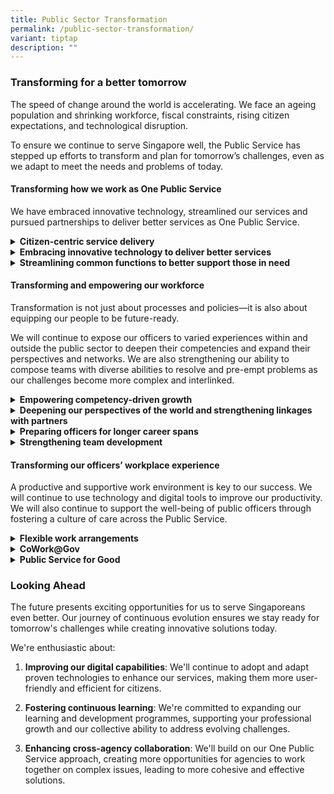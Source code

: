 ```yaml
---
title: Public Sector Transformation
permalink: /public-sector-transformation/
variant: tiptap
description: ""
---
```

<h3><strong>Transforming for a better tomorrow</strong></h3>
<p>The speed of change around the world is accelerating. We face an ageing
population and shrinking workforce, fiscal constraints, rising citizen
expectations, and technological disruption.</p>
<p>To ensure we continue to serve Singapore well, the Public Service has
stepped up efforts to transform and plan for tomorrow’s challenges, even
as we adapt to meet the needs and problems of today.</p>
<h4><strong>Transforming</strong> <strong>how we work as One Public Service</strong></h4>
<p>We have embraced innovative technology, streamlined our services and pursued
partnerships to deliver better services as One Public Service.</p>
<div data-type="detailGroup" class="isomer-accordion isomer-accordion-white">
<details class="isomer-details">
<summary><strong>Citizen-centric service delivery</strong>
</summary>
<div data-type="detailsContent" class="isomer-details-content">
<p><strong>ServiceSG: Driving a citizen-centric approach to public service delivery</strong>
</p>
<p></p>
<div class="iframe-wrapper">
<iframe allowfullscreen="true" frameborder="0" src="https://www.youtube.com/embed/_-aSlsDaZec?si=UpL5tcKLl6wHmWl-&amp;amp;controls=0"></iframe>
</div>
<p>Under the Public Sector Transformation movement, ServiceSG has been working
across the whole of Government to transform the way public services are
delivered to citizens.</p>
<p>It has been driving a citizen-centric approach by integrating public services
across agencies, organising them around key life moments, and delivering
them to citizens through an omni-channel network of physical service centres,
a central call centre and a digital platform, LifeSG.</p>
<p></p>
<p>Each ServiceSG touchpoint provides citizens with access to multiple services
from different public sector agencies, improving citizens' experience of
Government services. For example, at ServiceSG centres, citizens can receive
assistance on close to 600 Government services and schemes from over 25
agencies.</p>
</div>
</details>
<details class="isomer-details">
<summary><strong>Embracing innovative technology to deliver better services</strong>
</summary>
<div data-type="detailsContent" class="isomer-details-content">
<p><strong>ICA: Transforming border clearance and security</strong>
</p>
<div class="iframe-wrapper">
<iframe allowfullscreen="true" frameborder="0" src="https://www.youtube.com/embed/1SdqDIvcvag?si=G9kc_LkL4rQfY-Vx&amp;amp;controls=0"></iframe>
</div>
<p>&nbsp;</p>
<p>In 2024, the Immigration &amp; Checkpoints Authority (ICA) transformed
its checkpoint clearance operations.</p>
<p>It introduced passport-less immigration clearance at the land, sea, and
air checkpoints for Singapore residents. It also extended full automated
clearance to all travellers.</p>
<p>&nbsp;</p>
<p>These technological leaps resulted in faster immigration clearance for
travellers, and enhanced security measures.</p>
<p>&nbsp;</p>
<p>ICA’s initiative exemplified the public sector's commitment to innovation
and efficiency in service delivery.</p>
<p></p>
<p>Through the NCC, ICA demonstrated how innovative technology can transform
public services, significantly improving operational efficiency while strengthening
border security. By automating once manual tasks, ICA officers are now
upskilled to handle more complex aspects of immigration clearance and border
security, ensuring a safer and more seamless experience for travellers.</p>
<p>&nbsp;</p>
<p>This successful implementation of the NCC serves as a model for public
sector transformation, showcasing how embracing technology can lead to
better outcomes for both citizens and public servants.</p>
</div>
</details>
<details class="isomer-details">
<summary><strong>Streamlining common functions to better support those in need</strong>
</summary>
<div data-type="detailsContent" class="isomer-details-content">
<div class="iframe-wrapper">
<iframe allowfullscreen="true" frameborder="0" src="https://www.youtube.com/embed/6j9xxHFIYmQ?si=csjv5IML4igzu3c-"></iframe>
</div>
<p><strong>ComLink+</strong> streamlines support by pairing families with
dedicated coaches and volunteer befrienders. This integrated approach combines
professional guidance with personal support, enhancing our ability to help
families achieve long-term goals.</p>
<p>&nbsp;</p>
<p><strong>The OneService App</strong> streamlines municipal service delivery
by connecting citizens, town councils, and agencies. It enables quick reporting
of issues, facilitates faster resolutions, and promotes community engagement,
ultimately enhancing the living environment</p>
<p>for residents.</p>
</div>
</details>
</div>
<h4><strong>Transforming and empowering our workforce</strong></h4>
<p>Transformation is not just about processes and policies—it is also about
equipping our people to be future-ready.</p>
<p>We will continue to expose our officers to varied experiences within and
outside the public sector to deepen their competencies and expand their
perspectives and networks. We are also strengthening our ability to compose
teams with diverse abilities to resolve and pre-empt problems as our challenges
become more complex and interlinked.</p>
<div data-type="detailGroup" class="isomer-accordion isomer-accordion-white">
<details class="isomer-details">
<summary><strong>Empowering competency-driven growth</strong>
</summary>
<div data-type="detailsContent" class="isomer-details-content">
<p>We have moved towards a Competency-Driven Growth framework, where we translate
changing business needs into job competencies, and outline the competencies
officers need to develop to perform their functions well. This provides
a common language for public officers and Public Service leaders to discuss
the competencies that need to be built and exercised within each role.</p>
</div>
</details>
<details class="isomer-details">
<summary><strong>Deepening our perspectives of the world and strengthening linkages with partners</strong>
</summary>
<div data-type="detailsContent" class="isomer-details-content">
<p>To further our cause for Singapore to thrive, and for Singaporeans to
have opportunities to fulfil their potential and dreams, the Public Service
is sending more public officers beyond the Public Service and Singapore
to understand and build linkages with partners.</p>
</div>
</details>
<details class="isomer-details">
<summary><strong>Preparing officers for longer career spans</strong>
</summary>
<div data-type="detailsContent" class="isomer-details-content">
<p>We have introduced a Public Service Career Coach Network and will be ramping
up our CareerFitness programme to empower our officers to build career
resilience and agility across different life stages.</p>
</div>
</details>
<details class="isomer-details">
<summary><strong>Strengthening team development</strong>
</summary>
<div data-type="detailsContent" class="isomer-details-content">
<p>To prepare for a more complex and challenging operating environment, the
Public Service is strengthening the way we compose teams with diverse abilities,
backgrounds and perspectives. We will also develop stronger and more agile
leadership teams to bring out the best in our agencies, to enable Singapore
and Singaporeans’ success.</p>
</div>
</details>
</div>
<h4><strong>Transforming our officers’ workplace experience</strong></h4>
<p>A productive and supportive work environment is key to our success. We
will continue to use technology and digital tools to improve our productivity.
We will also continue to support the well-being of public officers through
fostering a culture of care across the Public Service.</p>
<div data-type="detailGroup" class="isomer-accordion isomer-accordion-white">
<details class="isomer-details">
<summary><strong>Flexible work arrangements</strong>
</summary>
<div data-type="detailsContent" class="isomer-details-content">
<p>We enable offices to balance their work-life priorities with flexible
work arrangements. These include flexi-load (e.g. part-time), flexi-place
(e.g. telecommuting) and flexi-time (e.g. staggered hours), subject to
the operational requirements of the role and public agency.</p>
</div>
</details>
<details class="isomer-details">
<summary><strong>CoWork@Gov</strong>
</summary>
<div data-type="detailsContent" class="isomer-details-content">
<p>CoWork@Gov has enhanced the way public officers work by providing a network
of shared spaces across Singapore. These spaces offer officers flexibility
in their workday, whether they need a quiet spot to work between meetings,
a convenient location to catch up on tasks, or a collaborative environment
for cross-agency discussions. By making workspaces available at various
locations, CoWork@Gov supports a more mobile and connected public service,
helping officers make better use of their time while fostering opportunities
for collaboration across agencies.</p>
</div>
</details>
<details class="isomer-details">
<summary><strong>Public Service for Good</strong>
</summary>
<div data-type="detailsContent" class="isomer-details-content">
<p>Public Service for Good (PSFG) empowers public officers to make a meaningful
difference in society through skills-based volunteering. This purposeful
initiative enables officers to contribute their expertise across four key
areas: empowering those in need, supporting seniors to age well, investing
in sustainability, and building our home together with Singaporeans. Beyond
just volunteering, PSFG offers officers valuable opportunities to strengthen
their connection with citizens, deepen their understanding of ground realities,
and develop new capabilities while serving the community.</p>
</div>
</details>
</div>
<h3><strong>Looking Ahead</strong></h3>
<p>The future presents exciting opportunities for us to serve Singaporeans
even better. Our journey of continuous evolution ensures we stay ready
for tomorrow's challenges while creating innovative solutions today.</p>
<p>We're enthusiastic about:</p>
<ol data-tight="true" class="tight">
<li>
<p><strong>Improving our digital capabilities</strong>: We'll continue to
adopt and adapt proven technologies to enhance our services, making them
more user-friendly and efficient for citizens.</p>
</li>
<li>
<p><strong>Fostering continuous learning</strong>: We're committed to expanding
our learning and development programmes, supporting your professional growth
and our collective ability to address evolving challenges.</p>
</li>
<li>
<p><strong>Enhancing cross-agency collaboration</strong>: We'll build on
our One Public Service approach, creating more opportunities for agencies
to work together on complex issues, leading to more cohesive and effective
solutions.</p>
</li>
</ol>
<p></p>